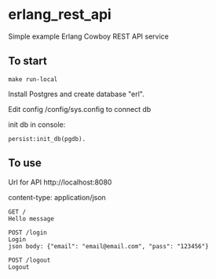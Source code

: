 # erlang_rest_api
Simple example Erlang Cowboy REST API service
## To start
```
make run-local
```
Install Postgres and create database "erl".

Edit config /config/sys.config to connect db

init db in console:
```
persist:init_db(pgdb).
```
## To use
Url for API http://localhost:8080

content-type: application/json
```
GET /
Hello message

POST /login
Login
json body: {"email": "email@email.com", "pass": "123456"} 

POST /logout
Logout
```
